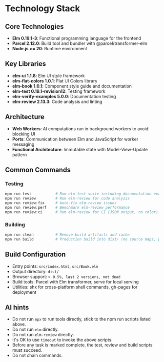 # Technology Stack

## Core Technologies
- **Elm 0.19.1-3**: Functional programming language for the frontend
- **Parcel 2.12.0**: Build tool and bundler with @parcel/transformer-elm
- **Node.js >= 20**: Runtime environment

## Key Libraries
- **elm-ui 1.1.8**: Elm UI style framework
- **elm-flat-colors 1.0.1**: Flat UI Colors library
- **elm-book 1.0.1**: Component style guide and documentation
- **elm-test 0.19.1-revision12**: Testing framework
- **elm-verify-examples 5.0.0**: Documentation testing
- **elm-review 2.13.3**: Code analysis and linting

## Architecture
- **Web Workers**: AI computations run in background workers to avoid blocking UI
- **Ports**: Communication between Elm and JavaScript for worker messaging
- **Functional Architecture**: Immutable state with Model-View-Update pattern

## Common Commands

### Testing
```bash
npm run test           # Run elm-test suite including documentation examples
npm run review         # Run elm-review for code analysis
npm run review:fix     # Auto-fix elm-review issues
npm run review:perf    # Benchmark elm-review performance
npm run review:ci      # Run elm-review for CI (JSON output, no color)
```

### Building
```bash
npm run clean          # Remove build artifacts and cache
npm run build          # Production build into dist/ (no source maps, public-url: ./)
```

## Build Configuration
- Entry points: `src/index.html`, `src/Book.elm`
- Output directory: `dist/`
- Browser support: `> 0.5%, last 2 versions, not dead`
- Build tools: Parcel with Elm transformer, serve for local serving
- Utilities: shx for cross-platform shell commands, gh-pages for deployment

## AI hints
- Do not run `npx` to run tools directly, stick to the npm run scripts listed above.
- Do not run `elm` directly.
- Do not run `elm-review` directly.
- It's OK to use `timeout` to invoke the above scripts.
- Before any task is marked complete, the test, review and build scripts must succeed.
- Do not chain commands.